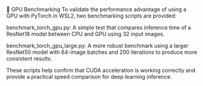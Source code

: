 🔬 GPU Benchmarking
To validate the performance advantage of using a GPU with PyTorch in WSL2, two benchmarking scripts are provided:

benchmark_torch_gpu.py:
A simple test that compares inference time of a ResNet18 model between CPU and GPU using 32 input images.

benchmark_torch_gpu_large.py:
A more robust benchmark using a larger ResNet50 model with 64-image batches and 200 iterations to produce more consistent results.

These scripts help confirm that CUDA acceleration is working correctly and provide a practical speed comparison for deep learning inference.
